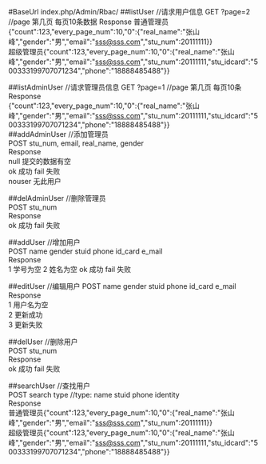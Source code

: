 #BaseUrl index.php/Admin/Rbac/
##listUser //请求用户信息
GET ?page=2  //page 第几页 每页10条数据
Response 
普通管理员{"count":123,"every_page_num":10,"0":{"real_name":"张山峰","gender":"男","email":"sss@sss.com","stu_num":20111111}}  
超级管理员{"count":123,"every_page_num":10,"0":{"real_name":"张山 峰","gender":"男","email":"sss@sss.com","stu_num":20111111,"stu_idcard":"500333199707071234","phone":"18888485488"}}  

##listAdminUser //请求管理员信息
GET ?page=1 //page 第几页 每页10条  
Response  
{"count":123,"every_page_num":10,"0":{"real_name":"张山峰","gender":"男","email":"sss@sss.com","stu_num":20111111,"stu_idcard":"500333199707071234","phone":"18888485488"}}  
##addAdminUser //添加管理员  
POST stu_num, email, real_name, gender  
Response  
null 提交的数据有空  
ok 成功 fail 失败  
nouser 无此用户  

##delAdminUser //删除管理员  
POST stu_num  
Response  
ok 成功 fail 失败  

##addUser //增加用户  
POST name gender stuid phone id_card e_mail  
Response  
1 学号为空 2 姓名为空
ok 成功 fail 失败

##editUser //编辑用户
POST name gender stuid phone id_card e_mail  
Response  
1 用户名为空  
2 更新成功  
3 更新失败  

##delUser //删除用户  
POST stu_num  
Response  
ok 成功 fail 失败  

##searchUser //查找用户  
POST search type //type: name stuid phone identity  
Response  
普通管理员{"count":123,"every_page_num":10,"0":{"real_name":"张山峰","gender":"男","email":"sss@sss.com","stu_num":20111111}}  
超级管理员{"count":123,"every_page_num":10,"0":{"real_name":"张山峰","gender":"男","email":"sss@sss.com","stu_num":20111111,"stu_idcard":"500333199707071234","phone":"18888485488"}}  